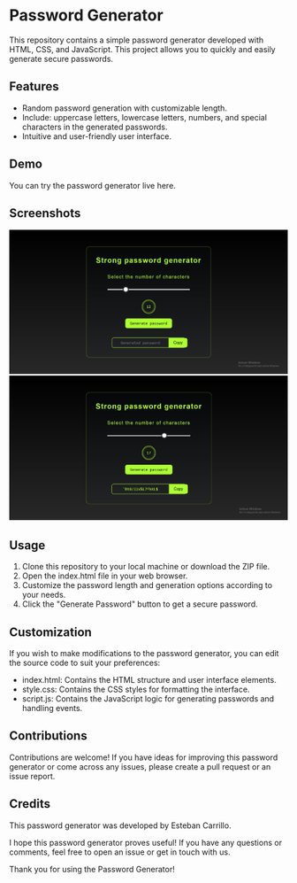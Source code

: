 <h1>Password Generator</h1>
<p>This repository contains a simple password generator developed with HTML, CSS, and JavaScript. This project allows you to quickly and easily generate secure passwords.</p>

<h2>Features</h2>
<ul>
<li>Random password generation with customizable length.</li>
<li>Include: uppercase letters, lowercase letters, numbers, and special characters in the generated passwords.</li>
<li>Intuitive and user-friendly user interface.</li>
</ul>

<h2>Demo</h2>
<p>You can try the password generator live here.</p>

<h2>Screenshots</h2>
<img src="./assets/password-generator-interface-1.jpg" alt =""/>
<img src="./assets/password-generator-interface-2.jpg" alt =""/>

<h2>Usage</h2>
<ol>
<li>Clone this repository to your local machine or download the ZIP file.</li>
<li>Open the index.html file in your web browser.</li>
<li>Customize the password length and generation options according to your needs.</li>
<li>Click the "Generate Password" button to get a secure password.</li>

</ol>

<h2>Customization</h2>
<p>If you wish to make modifications to the password generator, you can edit the source code to suit your preferences:</p>

<ul>
<li>index.html: Contains the HTML structure and user interface elements.</li>
<li>style.css: Contains the CSS styles for formatting the interface.</li>
<li>script.js: Contains the JavaScript logic for generating passwords and handling events.</li>
</ul>

<h2>Contributions</h2>
<p>Contributions are welcome! If you have ideas for improving this password generator or come across any issues, please create a pull request or an issue report.</p>

<h2>Credits</h2>
<p>This password generator was developed by Esteban Carrillo.</p>

<p>I hope this password generator proves useful! If you have any questions or comments, feel free to open an issue or get in touch with us.</p>

<p>Thank you for using the Password Generator!</p>
